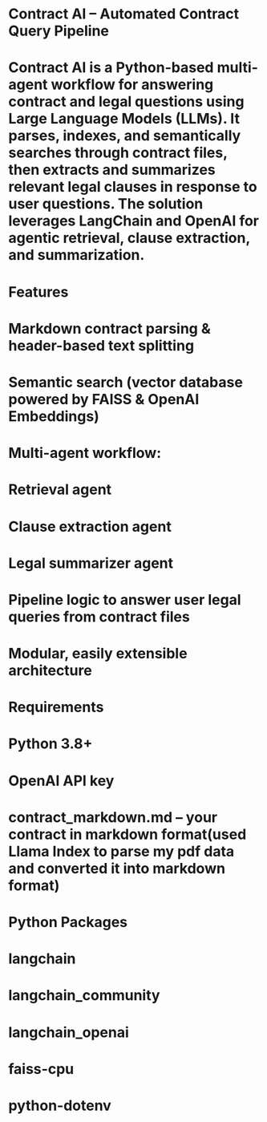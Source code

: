 # Contract AI – Automated Contract Query Pipeline
# Contract AI is a Python-based multi-agent workflow for answering contract and legal questions using Large Language Models (LLMs). It parses, indexes, and semantically searches through contract files, then extracts and summarizes relevant legal clauses in response to user questions. The solution leverages LangChain and OpenAI for agentic retrieval, clause extraction, and summarization.

# Features
# Markdown contract parsing & header-based text splitting

# Semantic search (vector database powered by FAISS & OpenAI Embeddings)

# Multi-agent workflow:

# Retrieval agent

# Clause extraction agent

# Legal summarizer agent

# Pipeline logic to answer user legal queries from contract files

# Modular, easily extensible architecture

# Requirements
# Python 3.8+

# OpenAI API key

# contract_markdown.md – your contract in markdown format(used Llama Index to parse my pdf data and converted it into markdown format)

# Python Packages
# langchain

# langchain_community

# langchain_openai

# faiss-cpu

# python-dotenv
